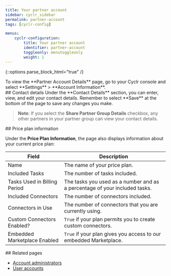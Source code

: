 ```yaml
---
title: Your partner account
sidebar: cyclr_sidebar
permalink: partner-account
tags: [cyclr-config]

menus:
    cyclr-configuration:
        title: Your partner account
        identifier: partner-account
        toggleonly: menutoggleonly
        weight: 1
---
```

{::options parse_block_html="true" /}
<section class="card">
To view the **Partner Account Details** page, go to your Cyclr console and select **Settings** > **Account Information**.


</section>
<section class="card">
## Contact details
Under the **Contact Details** section, you can enter, view, and edit your contact details. Remember to select **Save** at the bottom of the page to save any changes you make. 

>  **Note**: If you select the **Share Partner Group Details** checkbox, any other partners in your partner group can view your contact details.


</section>
<section class="card">
## Price plan information

Under the **Price Plan Information**, the page also displays information about your current price plan:

| **Field**                    | **Description** |
|------------------------------|-----------------|
| Name                         | The name of your price plan. |
| Included Tasks               | The number of tasks included. |
| Tasks Used in Billing Period | The tasks you used as a number and as a percentage of your included tasks. |
| Included Connectors          | The number of connectors included. |
| Connectors in Use            | The number of connectors that you are currently using. |
| Custom Connectors Enabled?   | `True` if your plan permits you to create custom connectors. |
| Embedded Marketplace Enabled | `True` if your plan gives you access to our embedded Marketplace. |


</section>
<section class="card">
## Related pages

*  [Account administrators]()
*  [User accounts]()




</section>
